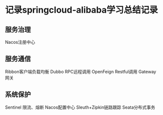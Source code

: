 # 记录springcloud-alibaba学习总结记录

## 服务治理
Nacos注册中心

## 服务通信
Ribbon客户端负载均衡
Dubbo RPC远程调用
OpenFeign Restful调用
Gateway  网关

## 系统保护
Sentinel 限流、熔断
Nacos配置中心
Sleuth+Zipkin链路跟踪
Seata分布式事务


